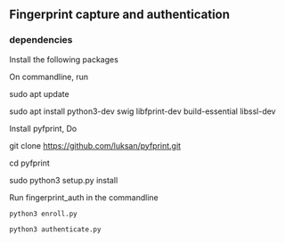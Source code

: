 ## Fingerprint capture and authentication

### dependencies
Install the following packages

On commandline, run

sudo apt update

sudo apt install python3-dev swig libfprint-dev build-essential libssl-dev

Install pyfprint,
Do

git clone https://github.com/luksan/pyfprint.git

cd pyfprint

sudo python3 setup.py install

Run fingerprint_auth in the commandline

`python3 enroll.py`

`python3 authenticate.py`


